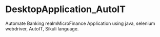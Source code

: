 # DesktopApplication_AutoIT
Automate Banking realmMicroFinance Application using java, selenium webdriver, AutoIT, Sikuli language.
